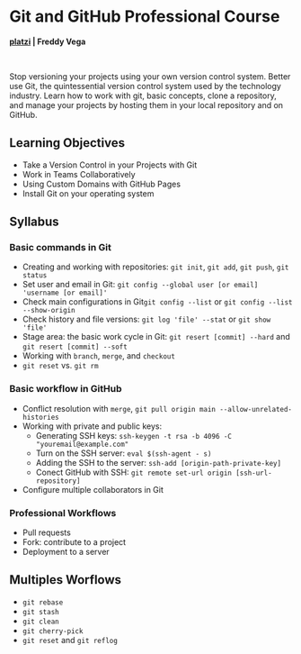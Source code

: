 # Git and GitHub Professional Course

**[platzi](https://platzi.com/cursos/git-github/) | Freddy Vega**

<br>

Stop versioning your projects using your own version control system. Better use Git, the quintessential version control system used by the technology industry. Learn how to work with git, basic concepts, clone a repository, and manage your projects by hosting them in your local repository and on GitHub.

## Learning Objectives

- Take a Version Control in your Projects with Git
- Work in Teams Collaboratively
- Using Custom Domains with GitHub Pages
- Install Git on your operating system

## Syllabus

### Basic commands in Git

- Creating and working with repositories: `git init`, `git add`, `git push`, `git status`
- Set user and email in Git: `git config --global user [or email] 'username [or email]'`
- Check main configurations in Git`git config --list` or `git config --list --show-origin` 
- Check history and file versions: `git log 'file' --stat` or `git show 'file'`
- Stage area: the basic work cycle in Git: `git resert [commit] --hard` and `git resert [commit] --soft`
- Working with `branch`, `merge`, and `checkout`
- `git reset` vs. `git rm`

### Basic workflow in GitHub

- Conflict resolution with `merge`, `git pull origin main --allow-unrelated-histories`
- Working with private and public keys:
  - Generating SSH keys: `ssh-keygen -t rsa -b 4096 -C "youremail@example.com"`
  - Turn on the SSH server: `eval $(ssh-agent - s)`
  - Adding the SSH to the server: `ssh-add [origin-path-private-key]`
  - Conect GitHub with SSH: `git remote set-url origin [ssh-url-repository]` 
- Configure multiple collaborators in Git

### Professional Workflows

- Pull requests
- Fork: contribute to a project
- Deployment to a server

## Multiples Worflows

- `git rebase`
- `git stash`
- `git clean`
- `git cherry-pick`
- `git reset` and `git reflog`

